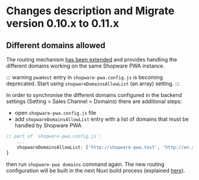 # Changes description and Migrate version 0.10.x to 0.11.x

## Different domains allowed <Badge text="BREAKING CHANGE" type="error"/>

The routing mechanism [has been extended](https://github.com/vuestorefront/shopware-pwa/pull/1577) and provides handling the different domains working on the same Shopware PWA instance. 

::: warning
`pwaHost` entry in `shopware-pwa.config.js` is becoming deprecated. Start using `shopwareDomainsAllowList` (an array) setting.
:::

In order to synchronise the different domains configured in the backend settings (Setting > Sales Channel > Domains) there are additional steps:

- open `shopware-pwa.config.js` file
- add `shopwareDomainsAllowList` entry with a list of domains that must be handled by Shopware PWA


```js {
// part of `shopware-pwa.config.js`:
    ...
    shopwareDomainsAllowList: ['http://shopware-pwa.test', 'http://en.shopware-pwa.test', 'http://shopware-pwa.test/en']
}
```

then run `shopware-pwa domains` command again. The new routing configuration will be built in the next Nuxt build process (explained [here](../../concepts/routing.md)).